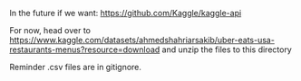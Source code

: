 In the future if we want: https://github.com/Kaggle/kaggle-api

For now, head over to https://www.kaggle.com/datasets/ahmedshahriarsakib/uber-eats-usa-restaurants-menus?resource=download 
and unzip the files to this directory

Reminder .csv files are in gitignore. 